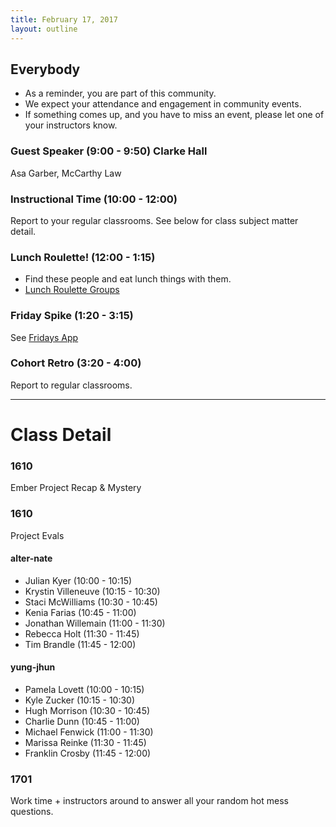 ```yaml
---
title: February 17, 2017
layout: outline
---
```


## Everybody

- As a reminder, you are part of this community.
- We expect your attendance and engagement in community events.
- If something comes up, and you have to miss an event, please let one of your instructors know.

### Guest Speaker (9:00 - 9:50) Clarke Hall
Asa Garber, McCarthy Law

### Instructional Time (10:00 - 12:00)
Report to your regular classrooms. See below for class subject matter detail.

### Lunch Roulette! (12:00 - 1:15)

* Find these people and eat lunch things with them.
* [Lunch Roulette
  Groups](https://github.com/turingschool/interdisciplinary-planning/blob/master/groups/20170217.markdown)

### Friday Spike (1:20 - 3:15)
See [Fridays App](https://turing-fridays.firebaseapp.com/)

### Cohort Retro (3:20 - 4:00)
Report to regular classrooms.

--------------------------------------------

# Class Detail

### 1610
Ember Project Recap & Mystery

### 1610
Project Evals

#### alter-nate

* Julian Kyer         (10:00 - 10:15)
* Krystin Villeneuve  (10:15 - 10:30)
* Staci McWilliams    (10:30 - 10:45)
* Kenia Farias        (10:45 - 11:00)
* Jonathan Willemain  (11:00 - 11:30)
* Rebecca Holt        (11:30 - 11:45)
* Tim Brandle         (11:45 - 12:00)

#### yung-jhun

* Pamela Lovett       (10:00 - 10:15)
* Kyle Zucker         (10:15 - 10:30)
* Hugh Morrison       (10:30 - 10:45)
* Charlie Dunn        (10:45 - 11:00)
* Michael Fenwick     (11:00 - 11:30)
* Marissa Reinke      (11:30 - 11:45)
* Franklin Crosby     (11:45 - 12:00)

### 1701
Work time + instructors around to answer all your random hot mess questions.
